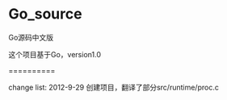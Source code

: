 Go_source
=========

Go源码中文版

这个项目基于Go，version1.0

==========

change list:
2012-9-29   创建项目，翻译了部分src/runtime/proc.c